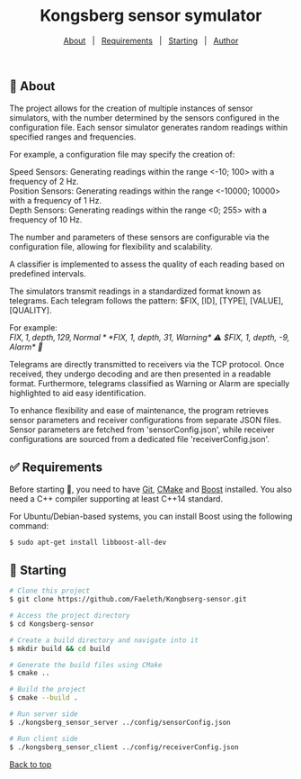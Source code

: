 <h1 align="center">Kongsberg sensor symulator</h1>

<p align="center">
  <a href="#memo-About">About</a> &#xa0; | &#xa0;
  <a href="#white_check_mark-requirements">Requirements</a> &#xa0; | &#xa0;
  <a href="#checkered_flag-starting">Starting</a> &#xa0; | &#xa0;
  <a href="https://github.com/Faeleth" target="_blank">Author</a>
</p>

<br>

## :memo: About ##

The project allows for the creation of multiple instances of sensor simulators, with the number determined by the sensors configured in the configuration file. Each sensor simulator generates random readings within specified ranges and frequencies.

For example, a configuration file may specify the creation of:

Speed Sensors: Generating readings within the range <-10; 100> with a frequency of 2 Hz.<br>
Position Sensors: Generating readings within the range <-10000; 10000> with a frequency of 1 Hz.<br>
Depth Sensors: Generating readings within the range <0; 255> with a frequency of 10 Hz.<br>

The number and parameters of these sensors are configurable via the configuration file, allowing for flexibility and scalability.

A classifier is implemented to assess the quality of each reading based on predefined intervals.

The simulators transmit readings in a standardized format known as telegrams. Each telegram follows the pattern: $FIX, [ID], [TYPE], [VALUE], [QUALITY]. <br>

For example: <br>
*$FIX, 1, depth, 129, Normal*
*$FIX, 1, depth, 31, Warning\*    ⚠️*
*$FIX, 1, depth, -9, Alarm\*      🚨*

Telegrams are directly transmitted to receivers via the TCP protocol. Once received, they undergo decoding and are then presented in a readable format. Furthermore, telegrams classified as Warning or Alarm are specially highlighted to aid easy identification.

To enhance flexibility and ease of maintenance, the program retrieves sensor parameters and receiver configurations from separate JSON files. Sensor parameters are fetched from 'sensorConfig.json', while receiver configurations are sourced from a dedicated file 'receiverConfig.json'.


## :white_check_mark: Requirements ##

Before starting :checkered_flag:, you need to have [Git](https://git-scm.com), [CMake](https://cmake.org/) and [Boost](https://www.boost.org/) installed. You also need a C++ compiler supporting at least C++14 standard.

For Ubuntu/Debian-based systems, you can install Boost using the following command:

```bash
$ sudo apt-get install libboost-all-dev
```

## :checkered_flag: Starting ##

```bash
# Clone this project
$ git clone https://github.com/Faeleth/Kongbserg-sensor.git

# Access the project directory
$ cd Kongsberg-sensor

# Create a build directory and navigate into it
$ mkdir build && cd build

# Generate the build files using CMake
$ cmake ..

# Build the project
$ cmake --build .

# Run server side
$ ./kongsberg_sensor_server ../config/sensorConfig.json

# Run client side
$ ./kongsberg_sensor_client ../config/receiverConfig.json
```

<a href="#top">Back to top</a>
